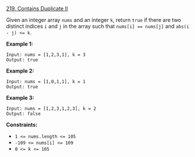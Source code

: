 [219. Contains Duplicate II](https://leetcode.com/problems/contains-duplicate-ii/)

Given an integer array `nums` and an integer `k`, return `true` if there are two distinct indices `i` and `j` in the array such that `nums[i] == nums[j]` and `abs(i - j) <= k`.

__Example 1:__

    Input: nums = [1,2,3,1], k = 3
    Output: true

__Example 2:__

    Input: nums = [1,0,1,1], k = 1
    Output: true

__Example 3:__

    Input: nums = [1,2,3,1,2,3], k = 2
    Output: false

__Constraints:__

-    `1 <= nums.length <= 105`
-    `-109 <= nums[i] <= 109`
-    `0 <= k <= 105`
